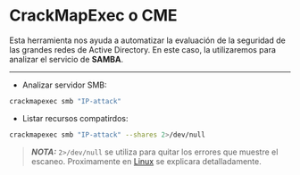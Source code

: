 # CrackMapExec o CME 
Esta herramienta nos ayuda a automatizar la evaluación de la seguridad de las grandes redes de Active Directory. En este caso, la utilizaremos para analizar el servicio de **SAMBA**.
***
- Analizar servidor SMB:
```bash
crackmapexec smb "IP-attack"
```
- Listar recursos compatirdos:
```bash
crackmapexec smb "IP-attack" --shares 2>/dev/null
```
> **_NOTA:_**  `2>/dev/null` se utiliza para quitar los errores que muestre el escaneo. Proximamente en [Linux](https://github.com/w0lfst/Apuntes/tree/main/Linux) se explicara detalladamente.
